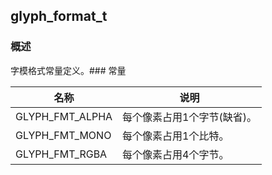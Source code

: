 ## glyph\_format\_t
### 概述
字模格式常量定义。### 常量
<p id="glyph_format_t_consts">

| 名称 | 说明 | 
| -------- | ------- | 
| GLYPH\_FMT\_ALPHA | 每个像素占用1个字节(缺省)。 |
| GLYPH\_FMT\_MONO | 每个像素占用1个比特。 |
| GLYPH\_FMT\_RGBA | 每个像素占用4个字节。 |
